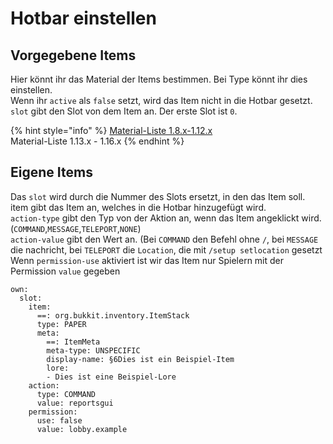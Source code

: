 # Hotbar einstellen

## Vorgegebene Items

Hier könnt ihr das Material der Items bestimmen. Bei Type könnt ihr dies einstellen.  
Wenn ihr `active` als `false` setzt, wird das Item nicht in die Hotbar gesetzt.  
`slot` gibt den Slot von dem Item an. Der erste Slot ist `0`.

{% hint style="info" %}
[Material-Liste 1.8.x-1.12.x](https://helpch.at/docs/1.8/org/bukkit/Material.html)  
Material-Liste 1.13.x - 1.16.x
{% endhint %}

## Eigene Items

Das `slot` wird durch die Nummer des Slots ersetzt, in den das Item soll.  
item gibt das Item an, welches in die Hotbar hinzugefügt wird.  
`action-type` gibt den Typ von der Aktion an, wenn das Item angeklickt wird. \(`COMMAND`,`MESSAGE`,`TELEPORT`,`NONE`\)  
`action-value` gibt den Wert an. \(Bei `COMMAND` den Befehl ohne `/`, bei `MESSAGE` die nachricht, bei `TELEPORT` die `Location`, die mit `/setup setlocation` gesetzt  
Wenn `permission-use` aktiviert ist wir das Item nur Spielern mit der Permission `value` gegeben

```text
own:
  slot:
    item:
      ==: org.bukkit.inventory.ItemStack
      type: PAPER
      meta:
        ==: ItemMeta
        meta-type: UNSPECIFIC
        display-name: §6Dies ist ein Beispiel-Item
        lore:
        - Dies ist eine Beispiel-Lore
    action:
      type: COMMAND
      value: reportsgui
    permission:
      use: false
      value: lobby.example
```

